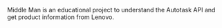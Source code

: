 Middle Man is an educational project to understand the Autotask API and get product information from Lenovo.
